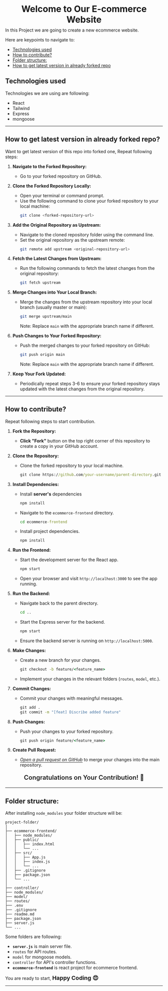 <h1 style="text-align:center; margin: 8px; color:">
Welcome to Our E-commerce Website
</h1>
In this Project we are going to create a new ecommerce website.

Here are keypoints to navigate to:
- [Technologies used](#technologies-used)
- [How to contribute?](#how-to-contribute)
- [Folder structure:](#folder-structure)
- [How to get latest version in already forked repo](#already-forked-contribution)

## Technologies used


Technologies we are using are following:
- React 
- Tailwind 
- Express
- mongoose

<hr style="height: 1px;">

## How to get latest version in already forked repo?

<a name="already-forked-contribution"></a>

Want to get latest version of this repo into forked one, Repeat following steps:

1. **Navigate to the Forked Repository:**
   - Go to your forked repository on GitHub.

2. **Clone the Forked Repository Locally:**
   - Open your terminal or command prompt.
   - Use the following command to clone your forked repository to your local machine:
     ```bash
     git clone <forked-repository-url>
     ```

3. **Add the Original Repository as Upstream:**
   - Navigate to the cloned repository folder using the command line.
   - Set the original repository as the upstream remote:
     ```bash
     git remote add upstream <original-repository-url>
     ```

4. **Fetch the Latest Changes from Upstream:**
   - Run the following commands to fetch the latest changes from the original repository:
     ```bash
     git fetch upstream
     ```

5. **Merge Changes into Your Local Branch:**
   - Merge the changes from the upstream repository into your local branch (usually master or main):
     ```bash
     git merge upstream/main
     ```
     Note: Replace `main` with the appropriate branch name if different.

6. **Push Changes to Your Forked Repository:**
   - Push the merged changes to your forked repository on GitHub:
     ```bash
     git push origin main
     ```
     Note: Replace `main` with the appropriate branch name if different.

7. **Keep Your Fork Updated:**
   - Periodically repeat steps 3-6 to ensure your forked repository stays updated with the latest changes from the original repository.

<hr style="height: 1px;">

## How to contribute?
Repeat following steps to start contribution.


1. **Fork the Repository:**
   - **Click "Fork"** button on the top right corner of this repository to create a copy in your GitHub account.

2. **Clone the Repository:**
   - Clone the forked repository to your local machine.
     ```cmd
     git clone https://github.com/your-username/parent-directory.git
     ```

3. **Install Dependencies:**
   - Install **server's** dependencies
     ```cmd
     npm install
     ```
   - Navigate to the `ecommerce-frontend` directory.
     ```cmd
     cd ecommerce-frontend
     ```
   - Install project dependencies.
     ```cmd
     npm install
     ```

4. **Run the Frontend:**
   - Start the development server for the React app.
     ```cmd
     npm start
     ```
   - Open your browser and visit `http://localhost:3000` to see the app running.

5. **Run the Backend:**
   - Navigate back to the parent directory.
     ```cmd
     cd ..
     ```
   - Start the Express server for the backend.
     ```cmd
     npm start
     ```
   - Ensure the backend server is running on `http://localhost:5000`.

6. **Make Changes:**
   - Create a new branch for your changes.
     ```cmd
     git checkout -b feature/<feature_name>
     ```
   - Implement your changes in the relevant folders (`routes`, `model`, etc.).

7. **Commit Changes:**
   - Commit your changes with meaningful messages.
     ```cmd
     git add .
     git commit -m "[feat] Discribe added feature"
     ```

8. **Push Changes:**
   - Push your changes to your forked repository.
     ```cmd
     git push origin feature/<feature_name>
     ```

9.  **Create Pull Request:**
    - *<span style="text-decoration: underline;text-underline-offset: 3px;">Open a pull request on GitHub</span>* to merge your changes into the main repository.

<div style="margin: 20px 0; font-size: 20px; text-align:center; font-weight: 600;">Congratulations on Your Contribution! 🎉</div>

<hr style="height: 1px;">


## Folder structure:
After installing `node_modules` your folder structure will be:


```
project-folder/
│
├── ecommerce-frontend/
│   ├── node_modules/
│   ├── public/
│   │   ├── index.html
│   │   └── ...
│   ├── src/
│   │   ├── App.js
│   │   ├── index.js
│   │   └── ...
│   ├── .gitignore
│   ├── package.json
│   └── ...
│
├── controller/
├── node_modules/
├── model/
├── routes/
├── .env
├── .gitignore
├── readme.md
├── package.json
├── server.js
└── ...

```

Some folders are following:
- **`server.js`** is main server file.
- `routes` for API routes.
- `model` for mongoose models.
- `controller` for API's controller functions.
- **`ecommerce-frontend`** is react project for ecommerce frontend.

You are ready to start, <span style="font-size: 18px; font-weight: 700;">Happy Coding 😍</span>

<hr style="height: 1px;">
